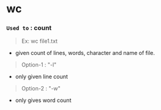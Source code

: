 # wc

### `Used to` : count

> Ex: wc file1.txt

- given count of lines, words, character and name of file.

> Option-1 : "-l"

- only given line count

> Option-2 : "-w"

- only gives word count
